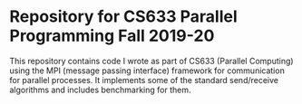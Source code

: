 # Repository for CS633 Parallel Programming Fall 2019-20

This repository contains code I wrote as part of CS633 (Parallel Computing) using the MPI (message passing interface) framework for communication for parallel processes. It implements some of the standard send/receive algorithms and includes benchmarking for them.
